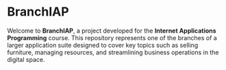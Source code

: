# BranchIAP

Welcome to **BranchIAP**, a project developed for the **Internet Applications Programming** course. This repository represents one of the branches of a larger application suite designed to cover key topics such as selling furniture, managing resources, and streamlining business operations in the digital space.
